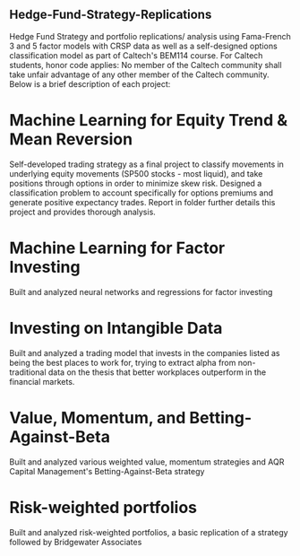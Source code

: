 ## Hedge-Fund-Strategy-Replications
Hedge Fund Strategy and portfolio replications/ analysis using Fama-French 3 and 5 factor models with CRSP data as well as a self-designed options classification model as part of Caltech's BEM114 course. For Caltech students, honor code applies: No member of the Caltech community shall take unfair advantage of any other member of the Caltech community. Below is a brief description of each project:

# Machine Learning for Equity Trend & Mean Reversion
Self-developed trading strategy as a final project to classify movements in underlying equity movements (SP500 stocks - most liquid), and take positions through options in order to minimize skew risk. Designed a classification problem to account specifically for options premiums and generate positive expectancy trades. Report in folder further details this project and provides thorough analysis.

# Machine Learning for Factor Investing
Built and analyzed neural networks and regressions for factor investing

# Investing on Intangible Data
Built and analyzed a trading model that invests in the companies listed as being the best places to work for, trying to extract alpha from non-traditional data on the thesis that better workplaces outperform in the financial markets.

# Value, Momentum, and Betting-Against-Beta
Built and analyzed various weighted value, momentum strategies and AQR Capital Management's Betting-Against-Beta strategy

# Risk-weighted portfolios
Built and analyzed risk-weighted portfolios, a basic replication of a strategy followed by Bridgewater Associates
